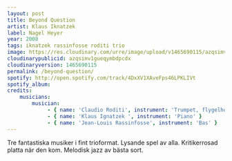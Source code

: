 ```yaml
---
layout: post
title: Beyond Question
artist: Klaus Iknatzek
label: Nagel Heyer
year: 2008
tags: iknatzek rassinfosse roditi trio
image: https://res.cloudinary.com/urre/image/upload/v1465690115/azqsimv1gueqymbdpcdx.jpg
cloudinarypublicid: azqsimv1gueqymbdpcdx
cloudinaryversion: 1465690115
permalink: /beyond-question/
spotify: http://open.spotify.com/track/4DxXV1XAveFps46LPKLIVt
spotify_album: 
credits:
    musicians:
        musician:
             - { name: 'Claudio Roditi', instrument: 'Trumpet, flygelhorn' }
             - { name: 'Klaus Ignatzek ', instrument: 'Piano' }
             - { name: 'Jean-Louis Rassinfosse', instrument: 'Bas' }
---
```


Tre fantastiska musiker i fint trioformat. Lysande spel av alla. Kritikerrosad platta när den kom. Melodisk jazz av bästa sort.